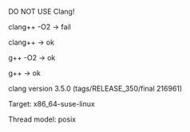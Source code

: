 DO NOT USE Clang!



clang++ -O2 -> fail

clang++ -> ok

g++ -O2 -> ok

g++ -> ok



clang version 3.5.0 (tags/RELEASE_350/final 216961)

Target: x86_64-suse-linux

Thread model: posix
